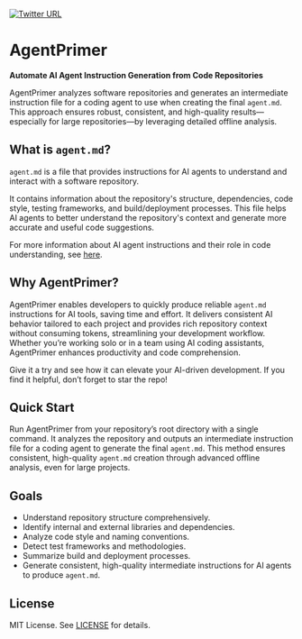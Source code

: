 [![Twitter URL](https://img.shields.io/twitter/url/https/twitter.com/deanthecoder.svg?style=social&label=Follow%20%40deanthecoder)](https://twitter.com/deanthecoder)

# AgentPrimer

**Automate AI Agent Instruction Generation from Code Repositories**

AgentPrimer analyzes software repositories and generates an intermediate instruction file for a coding agent to use when creating the final `agent.md`. This approach ensures robust, consistent, and high-quality results—especially for large repositories—by leveraging detailed offline analysis.

## What is `agent.md`?

`agent.md` is a file that provides instructions for AI agents to understand and interact with a software repository.

It contains information about the repository's structure, dependencies, code style, testing frameworks, and build/deployment processes. This file helps AI agents to better understand the repository's context and generate more accurate and useful code suggestions.

For more information about AI agent instructions and their role in code understanding,
see [here](https://agentsmd.net/#what-is-agentsmd).

## Why AgentPrimer?

AgentPrimer enables developers to quickly produce reliable `agent.md` instructions for AI tools, saving time and effort. It delivers consistent AI behavior tailored to each project and provides rich repository context without consuming tokens, streamlining your development workflow. Whether you’re working solo or in a team using AI coding assistants, AgentPrimer enhances productivity and code comprehension.

Give it a try and see how it can elevate your AI-driven development. If you find it helpful, don’t forget to star the repo!

## Quick Start

Run AgentPrimer from your repository’s root directory with a single command. It analyzes the repository and outputs an intermediate instruction file for a coding agent to generate the final `agent.md`. This method ensures consistent, high-quality `agent.md` creation through advanced offline analysis, even for large projects.

## Goals

- Understand repository structure comprehensively.  
- Identify internal and external libraries and dependencies.  
- Analyze code style and naming conventions.  
- Detect test frameworks and methodologies.  
- Summarize build and deployment processes.  
- Generate consistent, high-quality intermediate instructions for AI agents to produce `agent.md`.  

## License

MIT License. See [LICENSE](LICENSE) for details.
